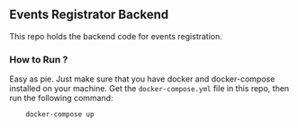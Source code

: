 ## Events Registrator Backend

This repo holds the backend code for events registration.

### How to Run ?

Easy as pie. Just make sure that you have docker and docker-compose installed on your machine. Get the `docker-compose.yml` file in this repo, then run the following command:

```bash
    docker-compose up
```
